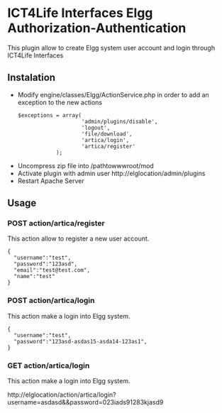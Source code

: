 # ICT4Life Interfaces Elgg Authorization-Authentication

This plugin allow to create Elgg system user account and login through ICT4Life Interfaces

## Instalation

- Modify engine/classes/Elgg/ActionService.php in order to add an exception to the new actions
  ```
  $exceptions = array(
                      'admin/plugins/disable',
                      'logout',
                      'file/download',
                      'artica/login',
                      'artica/register'
              );
   ```
- Uncompress zip file into /pathtowwwroot/mod
- Activate plugin with admin user http://elglocation/admin/plugins
- Restart Apache Server

## Usage

### POST action/artica/register

This action allow to register a new user account.
```
{
  "username":"test",
  "password":"123asd",
  "email":"test@test.com",
  "name":"test"
}
```

### POST action/artica/login

This action make a login into Elgg system.
```
{
  "username":"test",
  "password":"123asd-asdas15-asda14-123as1",
}
```

### GET action/artica/login
This action make a login into Elgg system.

http://elglocation/action/artica/login?username=asdasd&&password=023iads91283kjasd9


